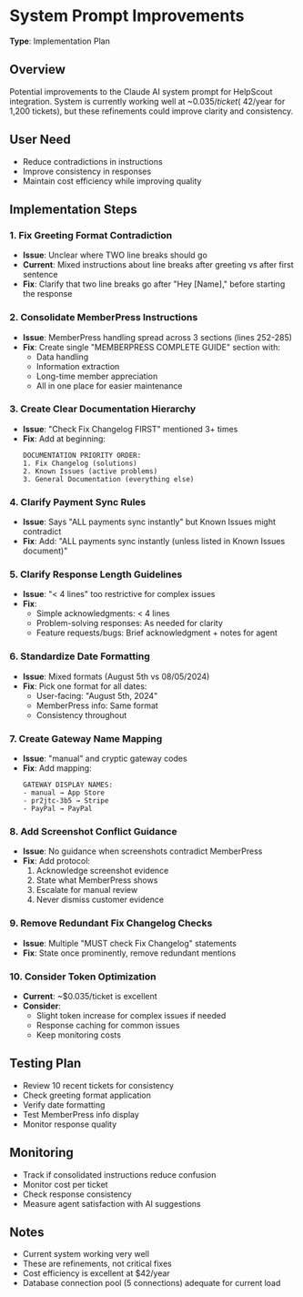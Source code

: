# System Prompt Improvements

**Type**: Implementation Plan

## Overview
Potential improvements to the Claude AI system prompt for HelpScout integration. System is currently working well at ~$0.035/ticket (~$42/year for 1,200 tickets), but these refinements could improve clarity and consistency.

## User Need
- Reduce contradictions in instructions
- Improve consistency in responses
- Maintain cost efficiency while improving quality

## Implementation Steps

### 1. Fix Greeting Format Contradiction
- **Issue**: Unclear where TWO line breaks should go
- **Current**: Mixed instructions about line breaks after greeting vs after first sentence
- **Fix**: Clarify that two line breaks go after "Hey [Name]," before starting the response

### 2. Consolidate MemberPress Instructions
- **Issue**: MemberPress handling spread across 3 sections (lines 252-285)
- **Fix**: Create single "MEMBERPRESS COMPLETE GUIDE" section with:
  - Data handling
  - Information extraction
  - Long-time member appreciation
  - All in one place for easier maintenance

### 3. Create Clear Documentation Hierarchy
- **Issue**: "Check Fix Changelog FIRST" mentioned 3+ times
- **Fix**: Add at beginning:
  ```
  DOCUMENTATION PRIORITY ORDER:
  1. Fix Changelog (solutions)
  2. Known Issues (active problems)
  3. General Documentation (everything else)
  ```

### 4. Clarify Payment Sync Rules
- **Issue**: Says "ALL payments sync instantly" but Known Issues might contradict
- **Fix**: Add: "ALL payments sync instantly (unless listed in Known Issues document)"

### 5. Clarify Response Length Guidelines
- **Issue**: "< 4 lines" too restrictive for complex issues
- **Fix**: 
  - Simple acknowledgments: < 4 lines
  - Problem-solving responses: As needed for clarity
  - Feature requests/bugs: Brief acknowledgment + notes for agent

### 6. Standardize Date Formatting
- **Issue**: Mixed formats (August 5th vs 08/05/2024)
- **Fix**: Pick one format for all dates:
  - User-facing: "August 5th, 2024"
  - MemberPress info: Same format
  - Consistency throughout

### 7. Create Gateway Name Mapping
- **Issue**: "manual" and cryptic gateway codes
- **Fix**: Add mapping:
  ```
  GATEWAY DISPLAY NAMES:
  - manual → App Store
  - pr2jtc-3b5 → Stripe
  - PayPal → PayPal
  ```

### 8. Add Screenshot Conflict Guidance
- **Issue**: No guidance when screenshots contradict MemberPress
- **Fix**: Add protocol:
  1. Acknowledge screenshot evidence
  2. State what MemberPress shows
  3. Escalate for manual review
  4. Never dismiss customer evidence

### 9. Remove Redundant Fix Changelog Checks
- **Issue**: Multiple "MUST check Fix Changelog" statements
- **Fix**: State once prominently, remove redundant mentions

### 10. Consider Token Optimization
- **Current**: ~$0.035/ticket is excellent
- **Consider**: 
  - Slight token increase for complex issues if needed
  - Response caching for common issues
  - Keep monitoring costs

## Testing Plan
- Review 10 recent tickets for consistency
- Check greeting format application
- Verify date formatting
- Test MemberPress info display
- Monitor response quality

## Monitoring
- Track if consolidated instructions reduce confusion
- Monitor cost per ticket
- Check response consistency
- Measure agent satisfaction with AI suggestions

## Notes
- Current system working very well
- These are refinements, not critical fixes
- Cost efficiency is excellent at $42/year
- Database connection pool (5 connections) adequate for current load
